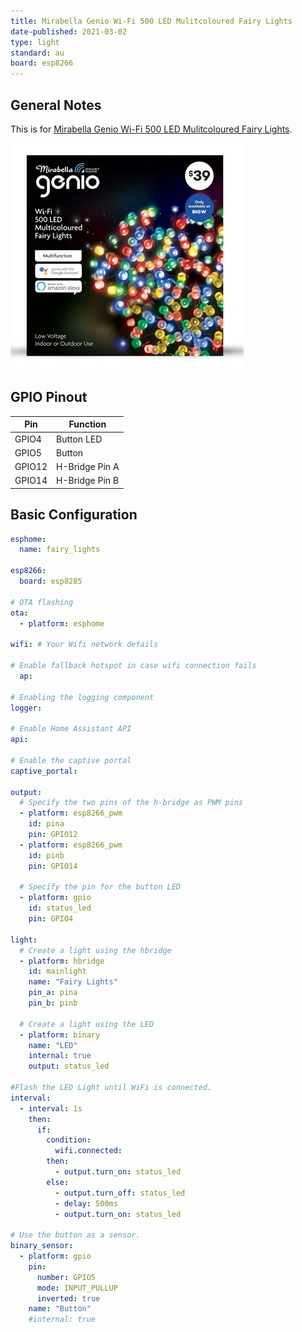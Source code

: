 ```yaml
---
title: Mirabella Genio Wi-Fi 500 LED Mulitcoloured Fairy Lights
date-published: 2021-03-02
type: light
standard: au
board: esp8266
---
```


## General Notes

This is for [Mirabella Genio Wi-Fi 500 LED Mulitcoloured Fairy Lights](https://www.mirabellagenio.com.au/product-range/mirabella-genio-wi-fi-500-led-mulitcoloured-fairy-lights/).

![Mirabella Genio Wi-Fi 500 LED Mulitcoloured Fairy Lights](./Mirabella-Genio-Wi-Fi-500-LED-Mulitcoloured-Fairy-Lights.jpg "Genio Wi-Fi 500 LED Fairy Lights")

## GPIO Pinout

| Pin    | Function       |
| ------ | -------------- |
| GPIO4  | Button LED     |
| GPIO5  | Button         |
| GPIO12 | H-Bridge Pin A |
| GPIO14 | H-Bridge Pin B |

## Basic Configuration

```yaml
esphome:
  name: fairy_lights

esp8266:
  board: esp8285
 
# OTA flashing
ota:
  - platform: esphome

wifi: # Your Wifi network details
  
# Enable fallback hotspot in case wifi connection fails  
  ap:

# Enabling the logging component
logger:

# Enable Home Assistant API
api:

# Enable the captive portal
captive_portal:

output:
  # Specify the two pins of the h-bridge as PWM pins
  - platform: esp8266_pwm
    id: pina
    pin: GPIO12
  - platform: esp8266_pwm
    id: pinb
    pin: GPIO14

  # Specify the pin for the button LED
  - platform: gpio
    id: status_led
    pin: GPIO4

light:
  # Create a light using the hbridge
  - platform: hbridge
    id: mainlight
    name: "Fairy Lights"
    pin_a: pina
    pin_b: pinb

  # Create a light using the LED
  - platform: binary
    name: "LED"
    internal: true
    output: status_led

#Flash the LED Light until WiFi is connected.
interval:
  - interval: 1s
    then:
      if:
        condition:
          wifi.connected:
        then:
          - output.turn_on: status_led
        else:
          - output.turn_off: status_led
          - delay: 500ms
          - output.turn_on: status_led

# Use the button as a sensor.
binary_sensor:
  - platform: gpio
    pin:
      number: GPIO5
      mode: INPUT_PULLUP
      inverted: true
    name: "Button"
    #internal: true
```
